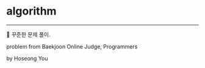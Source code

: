 # algorithm
---


:sheep: 꾸준한 문제 풀이.


problem from Baekjoon Online Judge, Programmers

    
    
by Hoseong You 
